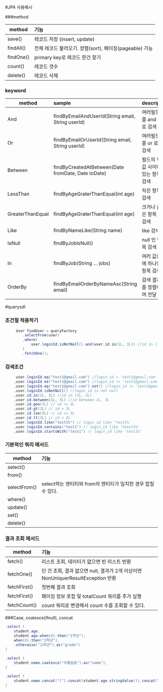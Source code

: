 #JPA 사용예시

###method	 

| method | 기능 |
|---|:---|
|save()|레코드 저장 (insert, update)|
|findAll()|전체 레코드 불러오기. 정렬(sort), 페이징(pageable) 가능|
|findOne()|primary key로 레코드 한건 찾기|
|count()| 레코드 갯수|
|delete()|레코드 삭제|


### keyword
| method | sample | descript |
|---|:---|:---|
|And                |findByEmailAndUserId(String email, String userId)      |여러필드를 and 로 검색|
|Or                 |findByEmailOrUserId(String email, String userId)       |여러필드를 or 로 검색|
|Between            |findByCreatedAtBetween(Date fromDate, Date toDate)     |필드의 두 값 사이에 있는 항목 검색|
|LessThan           |findByAgeGraterThanEqual(int age)                      |작은 항목 검색|
|GreaterThanEqual   |findByAgeGraterThanEqual(int age)                      |크거나 같은 항목 검색|
|Like               |findByNameLike(String name)                            |like 검색|
|IsNull             |findByJobIsNull()                                      |null 인 항목 검색|
|In                 |findByJob(String … jobs)                               |여러 값중에 하나인 항목 검색|
|OrderBy            |findByEmailOrderByNameAsc(String email)                |검색 결과를 정렬하여 전달|



#querysdl

### 조건절 적용하기
```java
     User findUser = queryFactory
        .selectFrom(user)
        .where(
            user.loginId.isNotNull().and(user.id.in(1L, 3L)) //id in (1L, 3L)
        )
        .fetchOne();
```

### 검색조건
```java
     user.loginId.eq("test1@gmail.com") //login_id = 'test1@gmail.com'
    ,user.loginId.ne("test1@gmail.com") //login_id != 'test1@gmail.com'
    ,user.loginId.eq("test1@gmail.com").not() //login_id != 'test1@gmail.com'
    ,user.loginId.isNotNull() //login_id is not null
    ,user.id.in(1L, 3L) //id in (1L, 3L)
    ,user.id.between(1L, 3L) //id between 1L, 3L
    ,user.id.goe(3L) // id >= 3L
    ,user.id.gt(3L) // id > 3L
    ,user.id.loe(3L) // id <= 3L
    ,user.id.lt(3L) // id < 3L
    ,user.loginId.like("test1%") // login_id like 'test1%'
    ,user.loginId.contains("test1") // login_id like '%test1%'
    ,user.loginId.startsWith("test1") // login_id like 'test1%'	 
```

### 기본적인 쿼리 메서드
| method | 기능 |
|---|:---|
|select()||
|from()||
|selectFrom()|select하는 엔티티와 from의 엔티티가 일치한 경우 합칠 수 있다.|
|where()||
|update()||
|set()||
|delete()||

### 결과 조회 메서드
| method | 기능 |
|---|:---|
|fetch()|리스트 조회, 데이터가 없으면 빈 리스트 반환|
|fetchOne()|단 건 조회, 결과 없으면 null, 결과가 2개 이상이면 NonUniquerResultException 반환|
|fetchFirst()|첫번째 결과 조회|
|fetchFirst()|페이징 정보 포함 및 totalCount 쿼리를 추가 실행|
|fetchCount()|count 쿼리로 변경해서 count 수를 조회할 수 있다.|
 
	 	 
	 	 
###Case, coalesce(ifnull), concat
```java
.select (
    student.age,
    student.age.when(8).then("1학년"),
    when(8).then("2학년"),
    .otherwise("고학년").as("grade")
)
    
.select (
    student.name.coalesce("이름없음").as("name"),
)

.select (
    student.name.concat("(").concat(student.age.stringValue()).concat(")").as("name"),
)

```
